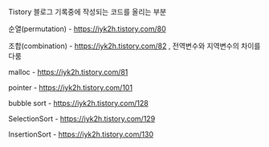 Tistory 블로그 기록중에 작성되는 코드를 올리는 부분

순열(permutation) - https://iyk2h.tistory.com/80

조합(combination) - https://iyk2h.tistory.com/82 , 전역변수와 지역변수의 차이를 다룸

malloc - https://iyk2h.tistory.com/81

pointer - https://iyk2h.tistory.com/101

bubble sort - https://iyk2h.tistory.com/128

SelectionSort - https://iyk2h.tistory.com/129

InsertionSort - https://iyk2h.tistory.com/130


